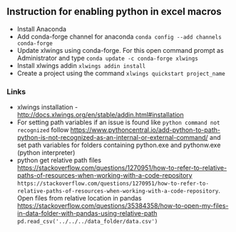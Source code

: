 ## Instruction for enabling python in excel macros
* Install Anaconda
* Add conda-forge channel for anaconda ```conda config --add channels conda-forge```
* Update xlwings using conda-forge. For this open command prompt as Administrator and type ```conda update -c conda-forge xlwings```
* Install xlwings addin ```xlwings addin install```
* Create a project using the command ```xlwings quickstart project_name```


### Links
* xlwings installation - http://docs.xlwings.org/en/stable/addin.html#installation
* For setting path variables if an issue is found like ```python command not recognized``` follow https://www.pythoncentral.io/add-python-to-path-python-is-not-recognized-as-an-internal-or-external-command/ and set path variables for folders containing python.exe and pythonw.exe (python interpreter)
* python get relative path files https://stackoverflow.com/questions/1270951/how-to-refer-to-relative-paths-of-resources-when-working-with-a-code-repository ```https://stackoverflow.com/questions/1270951/how-to-refer-to-relative-paths-of-resources-when-working-with-a-code-repository```. Open files from relative location in pandas https://stackoverflow.com/questions/35384358/how-to-open-my-files-in-data-folder-with-pandas-using-relative-path ```pd.read_csv('../../../data_folder/data.csv')```
